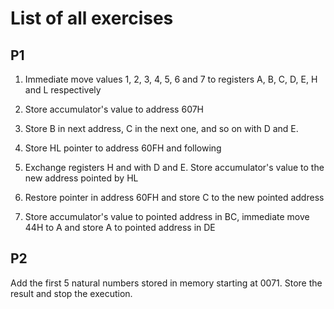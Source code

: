 List of all exercises
==============

P1
--------------
1. Immediate move values 1, 2, 3, 4, 5, 6 and 7 to registers A, B, C, D, E, H and L respectively
  
2. Store accumulator's value to address 607H

3. Store B in next address, C in the next one, and so on with D and E.

4. Store HL pointer to address 60FH and following

5. Exchange registers H and with D and E. Store accumulator's value to the new address pointed by HL

6. Restore pointer in address 60FH and store C to the new pointed address

7. Store accumulator's value to pointed address in BC, immediate move 44H to A and store A to pointed address in DE

P2
--------------
Add the first 5 natural numbers stored in memory starting at 0071. Store the result and stop the execution.
